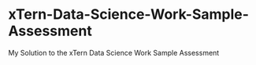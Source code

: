 # xTern-Data-Science-Work-Sample-Assessment
My Solution to the xTern Data Science Work Sample Assessment
